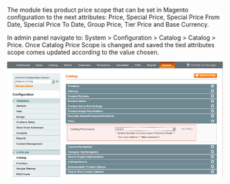 The module ties product price scope that can be set in Magento configuration to the next attributes: Price, Special Price, Special Price From Date, Special Price To Date, Group Price, Tier Price and Base Currency.

In admin panel navigate to: System > Configuration > Catalog > Catalog > Price. Once Catalog Price Scope is changed and saved the tied attributes scope comes updated according to the value chosen.

![Product Base Currency Catalog Configuration](product-base-currency-configuration-catalog-price-scope.png)

